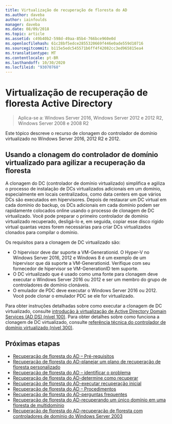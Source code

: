 ```yaml
---
title: Virtualização de recuperação de floresta do AD
ms.author: daveba
author: iainfoulds
manager: daveba
ms.date: 08/09/2018
ms.topic: article
ms.assetid: c49b40b2-598d-49aa-85b4-766bce960e0d
ms.openlocfilehash: 61c28bf5edce2855320669f446e0ade559d10716
ms.sourcegitcommit: b115e5edc545571b6ff4f42082cc3ed965815ea4
ms.translationtype: MT
ms.contentlocale: pt-BR
ms.lasthandoff: 10/30/2020
ms.locfileid: "93070768"
---
```

# <a name="active-directory-forest-recovery-virtualization"></a>Virtualização de recuperação de floresta Active Directory

>Aplica-se a: Windows Server 2016, Windows Server 2012 e 2012 R2, Windows Server 2008 e 2008 R2

Este tópico descreve o recurso de clonagem do controlador de domínio virtualizado no Windows Server 2016, 2012 R2 e 2012.

## <a name="using-virtualized-domain-controller-cloning-to-expedite-forest-recovery"></a>Usando a clonagem do controlador de domínio virtualizado para agilizar a recuperação da floresta

A clonagem do DC (controlador de domínio virtualizado) simplifica e agiliza o processo de instalação de DCs virtualizados adicionais em um domínio, especialmente em locais centralizados, como data centers em que vários DCs são executados em hipervisores. Depois de restaurar um DC virtual em cada domínio do backup, os DCs adicionais em cada domínio podem ser rapidamente colocados online usando o processo de clonagem de DC virtualizado. Você pode preparar o primeiro controlador de domínio virtualizado recuperado, desligá-lo e, em seguida, copiar esse disco rígido virtual quantas vezes forem necessárias para criar DCs virtualizados clonados para compilar o domínio.

Os requisitos para a clonagem de DC virtualizado são:

- O hipervisor deve dar suporte a VM-Generationid. O Hyper-V no Windows Server 2016, 2012 e Windows 8 é um exemplo de um hipervisor que dá suporte a VM-Generationid. Verifique com seu fornecedor de hipervisor se VM-GenerationID tem suporte.
- O DC virtualizado que é usado como uma fonte para clonagem deve executar o Windows Server 2016 ou 2012 e ser um membro do grupo de controladores de domínio clonáveis.
- O emulador de PDC deve executar o Windows Server 2016 ou 2012. Você pode clonar o emulador PDC se ele for virtualizado.

Para obter instruções detalhadas sobre como executar a clonagem de DC virtualizado, consulte [introdução à virtualização de Active Directory Domain Services (AD DS) (nível 100)](../Introduction-to-Active-Directory-Domain-Services-AD-DS-Virtualization-Level-100.md). Para obter detalhes sobre como funciona a clonagem de DC virtualizado, consulte [referência técnica do controlador de domínio virtualizado (nível 300)](../deploy/virtual-dc/virtualized-domain-controller-technical-reference--level-300-.md).

## <a name="next-steps"></a>Próximas etapas

- [Recuperação de floresta do AD – Pré-requisitos](AD-Forest-Recovery-Prerequisties.md)
- [Recuperação de floresta do AD-planejar um plano de recuperação de floresta personalizado](AD-Forest-Recovery-Devising-a-Plan.md)
- [Recuperação de floresta do AD – identificar o problema](AD-Forest-Recovery-Identify-the-Problem.md)
- [Recuperação de floresta do AD-determine como recuperar](AD-Forest-Recovery-Determine-how-to-Recover.md)
- [Recuperação de floresta do AD-executar recuperação inicial](AD-Forest-Recovery-Perform-initial-recovery.md)
- [Recuperação de floresta do AD – Procedimentos](AD-Forest-Recovery-Procedures.md)
- [Recuperação de floresta do AD-perguntas frequentes](AD-Forest-Recovery-FAQ.md)
- [Recuperação de floresta do AD-recuperando um único domínio em uma floresta de multidomínio](AD-Forest-Recovery-Single-Domain-in-Multidomain-Recovery.md)
- [Recuperação de floresta do AD-recuperação de floresta com controladores de domínio do Windows Server 2003](AD-Forest-Recovery-Windows-Server-2003.md)
